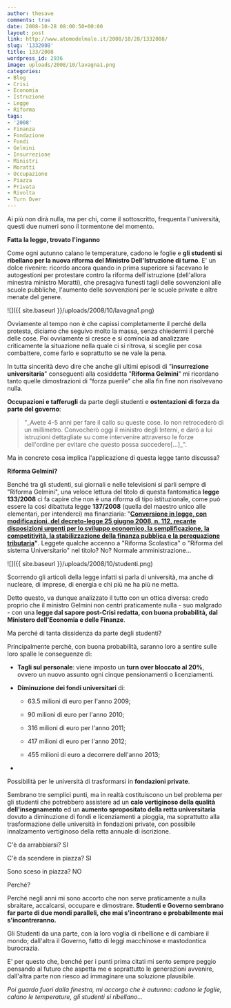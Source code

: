 ```yaml
---
author: thesave
comments: true
date: 2008-10-28 08:00:50+00:00
layout: post
link: http://www.atomodelmale.it/2008/10/28/1332008/
slug: '1332008'
title: 133/2008
wordpress_id: 2936
image: uploads/2008/10/lavagna1.png
categories:
- Blog
- Crisi
- Economia
- Istruzione
- Legge
- Riforma
tags:
- '2008'
- Finanza
- Fondazione
- Fondi
- Gelmini
- Insurrezione
- Ministri
- Moratti
- Occupazione
- Piazza
- Privata
- Rivolta
- Turn Over
---
```


Ai più non dirà nulla, ma per chi, come il sottoscritto, frequenta l'università, questi due numeri sono il tormentone del momento.

**Fatta la legge, trovato l'inganno**

Come ogni autunno calano le temperature, cadono le foglie e **gli studenti si ribellano per la nuova riforma del Ministro Dell'Istruzione di turno**. E' un dolce rivenire: ricordo ancora quando in prima superiore si facevano le autogestioni per protestare contro la riforma dell'istruzione (dell'allora minestra ministro Moratti), che presagiva funesti tagli delle sovvenzioni alle scuole pubbliche, l'aumento delle sovvenzioni per le scuole private e altre menate del genere.

![]({{ site.baseurl }}/uploads/2008/10/lavagna1.png)

Ovviamente al tempo non è che capissi completamente il perché della protesta, diciamo che seguivo molto la massa, senza chiedermi il perché delle cose. Poi ovviamente si cresce e si comincia ad analizzare criticamente la situazione nella quale ci si ritrova, si sceglie per cosa combattere, come farlo e soprattutto se ne vale la pena.

In tutta sincerità devo dire che anche gli ultimi episodi di "**insurrezione universitaria**" conseguenti alla cosiddetta "**Riforma Gelmini**" mi ricordano tanto quelle dimostrazioni di "forza puerile" che alla fin fine non risolvevano nulla.

**Occupazioni e tafferugli** da parte degli studenti e **ostentazioni di forza da parte del governo**:

<blockquote>"_Avete 4-5 anni per fare il callo su queste cose. Io non retrocederò di un millimetro. Convocherò oggi il ministro degli Interni, e darò a lui istruzioni dettagliate su come intervenire attraverso le forze dell'ordine per evitare che questo possa succedere[...]_".</blockquote>

Ma in concreto cosa implica l'applicazione di questa legge tanto discussa?

**Riforma Gelmini?**

Benché tra gli studenti, sui giornali e nelle televisioni si parli sempre di "Riforma Gelmini", una veloce lettura del titolo di questa fantomatica **legge 133/2008** ci fa capire che non è una riforma di tipo istituzionale, come può essere la così dibattuta legge **137/2008** (quella del maestro unico alle elementari, per intenderci) ma finanziaria: "**[Conversione in legge, con modificazioni, del decreto-legge 25 giugno 2008, n. 112, recante disposizioni urgenti per lo sviluppo economico, la semplificazione, la competitività, la stabilizzazione della finanza pubblica e la perequazione tributaria](http://www.camera.it/parlam/leggi/08133l.htm)"**. Leggete qualche accenno a "Riforma Scolastica" o "Riforma del sistema Universitario" nel titolo? No? Normale amministrazione...

![]({{ site.baseurl }}/uploads/2008/10/studenti.png)

Scorrendo gli articoli della legge infatti si parla di università, ma anche di nucleare, di imprese, di energia e chi più ne ha più ne metta.

Detto questo, va dunque analizzato il tutto con un ottica diversa: credo proprio che il ministro Gelmini non centri praticamente nulla - suo malgrado - con una **legge dal sapore post-Crisi redatta, con buona probabilità, dal Ministero dell'Economia e delle Finanze**.

Ma perché di tanta dissidenza da parte degli studenti?

Principalmente perché, con buona probabilità, saranno loro a sentire sulle loro spalle le conseguenze di:

	
  * **Tagli sul personale**: viene imposto un **turn over bloccato al 20%**, ovvero un nuovo assunto ogni cinque pensionamenti o licenziamenti.

	
  * **Diminuzione dei fondi universitari** di:

	
    * 63.5 milioni di euro per l'anno 2009;

	
    * 90 milioni di euro per l'anno 2010;

	
    * 316 milioni di euro per l'anno 2011;

	
    * 417 milioni di euro per l'anno 2012;

	
    * 455 milioni di euro a decorrere dell'anno 2013;

	
  * 

Possibilità per le università di trasformarsi in **fondazioni private**.

Sembrano tre semplici punti, ma in realtà costituiscono un bel problema per gli studenti che potrebbero assistere ad un **calo vertiginoso della qualità dell'insegnamento** ed un **aumento spropositato della retta universitaria** dovuto a diminuzione di fondi e licenziamenti a pioggia, ma soprattutto alla trasformazione delle università in fondazioni private, con possibile innalzamento vertiginoso della retta annuale di iscrizione.

C'è da arrabbiarsi? SI

C'è da scendere in piazza? SI

Sono sceso in piazza? NO

Perché?

Perché negli anni mi sono accorto che non serve praticamente a nulla sbraitare, accalcarsi, occupare e dimostrare. **Studenti e Governo sembrano far parte di due mondi paralleli, che mai s'incontrano e probabilmente mai s'incontreranno.**

Gli Studenti da una parte, con la loro voglia di ribellione e di cambiare il mondo; dall'altra il Governo, fatto di leggi macchinose e mastodontica burocrazia.

E' per questo che, benché per i punti prima citati mi sento sempre peggio pensando al futuro che aspetta me e soprattutto le generazioni avvenire, dall'altra parte non riesco ad immaginare una soluzione plausibile.

_Poi guardo fuori dalla finestra, mi accorgo che è autunno: cadono le foglie, calano le temperature, gli studenti si ribellano..._
